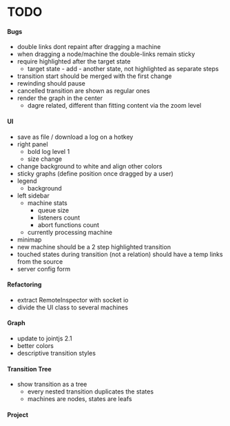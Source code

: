 # TODO

#### Bugs
- double links dont repaint after dragging a machine
- when dragging a node/machine the double-links remain sticky
- require highlighted after the target state
  - target state - add - another state, not highlighted as separate steps
- transition start should be merged with the first change
- rewinding should pause
- cancelled transition are shown as regular ones
- render the graph in the center
  - dagre related, different than fitting content via the zoom level

#### UI
- save as file / download a log on a hotkey
- right panel
  - bold log level 1
  - size change
- change background to white and align other colors
- sticky graphs (define position once dragged by a user)
- legend
  - background
- left sidebar
  - machine stats
    - queue size
    - listeners count
    - abort functions count
  - currently processing machine
- minimap
- new machine should be a 2 step highlighted transition
- touched states during transition (not a relation) should have a temp links
  from the source
- server config form
  
#### Refactoring
- extract RemoteInspector with socket io
- divide the UI class to several machines

#### Graph
- update to jointjs 2.1
- better colors
- descriptive transition styles

#### Transition Tree
- show transition as a tree
  - every nested transition duplicates the states
  - machines are nodes, states are leafs
  
#### Project